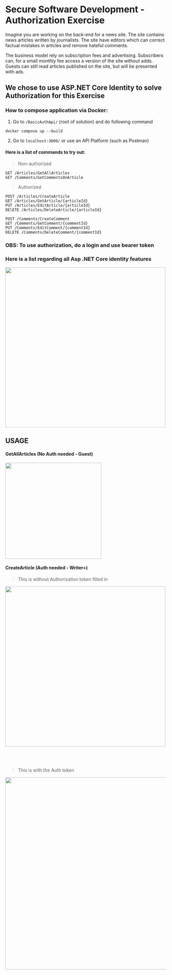 # Secure Software Development - Authorization Exercise
Imagine you are working on the back-end for a news site. The site contains news articles written by journalists. The site have editors which can correct factual mistakes in articles and remove hateful comments.

The business model rely on subscription fees and advertising. Subscribers can, for a small monthly fee access a version of the site without adds. Guests can still read articles published on the site, but will be presented with ads.

## We chose to use ASP.NET Core Identity to solve Authorization for this Exercise


### How to compose application via Docker: 
1. Go to `/BasicAuthApi/` (root of solution) and do following command
```
docker compose up --build
```
2. Go to `localhost:3000/` or use an API Platform (such as Postman)

#### Here is a list of commands to try out:

> Non-authorized
```
GET /Articles/GetAllArticles
GET /Comments/GetCommentsOnArticle
``` 
>
> Authorized
>
```
POST /Articles/CreateArticle
GET /Articles/GetArticle/{articleId}
PUT /Articles/EditArticle/{articleId} 
DElETE /Articles/DeleteArticle/{articleId}

POST /Comments/CreateComment
GET /Comments/GetComment/{commentId}
PUT /Comments/EditComment/{commentId}
DELETE /Comments/DeleteComment/{commentId}
```

### OBS: To use authorization, do a login and use bearer token
### Here is a list regarding all Asp .NET Core identity features
<img src="https://github.com/user-attachments/assets/923d1c93-9e48-4d38-be05-718c3231c1d2" width="500"/>


## USAGE 

#### GetAllArticles (No Auth needed - Guest)
<img src="https://github.com/user-attachments/assets/2ac4fb76-8c8e-4000-8c80-a4e0ddf02377" width="300"/>


#### CreateArticle (Auth needed - Writer+)
> This is without Authorization token filled in
<img src="https://github.com/user-attachments/assets/6b91cd95-8e9e-4e20-9abe-f645fafd2a0d" height="500"/>

<br>
<br>
<br>
<br>

> This is with the Auth token
<img src="https://github.com/user-attachments/assets/77ad0c8f-c4e3-4af9-9558-12334c7c9348" height="600"/>



